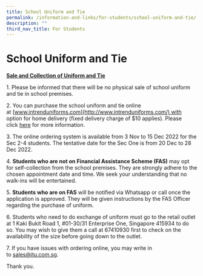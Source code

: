 ```yaml
---
title: School Uniform and Tie
permalink: /information-and-links/for-students/school-uniform-and-tie/
description: ""
third_nav_title: For Students
---
```

School Uniform and Tie
======================


<u><b>Sale and Collection of Uniform and Tie</b></u>

1\. Please be informed that there will be no physical sale of school uniform and tie in school premises.

  

2\. You can purchase the school uniform and tie online at [www.intrenduniforms.com](http://www.intrenduniforms.com/) with option for home delivery (fixed delivery charge of $10 applies). Please click [here](https://bedoksouthsec.moe.edu.sg/qql/slot/u755/Information%20and%20Links/For%20Students/Sale%20of%20Uniforms%202023_BDSS%20002.pdf) for more information.

  

3\. The online ordering system is available from 3 Nov to 15 Dec 2022 for the Sec 2-4 students. The tentative date for the Sec One is from 20 Dec to 28 Dec 2022.

  

4. **Students who are not on Financial Assistance Scheme (FAS)** may opt for self-collection from the school premises. They are strongly adhere to the chosen appointment date and time. We seek your understanding that no walk-ins will be entertained.

  

5. **Students who are on FAS** will be notified via Whatsapp or call once the application is approved. They will be given instructions by the FAS Officer regarding the purchase of uniform.

  

6\. Students who need to do exchange of uniform must go to the retail outlet at 1 Kaki Bukit Road 1, #01-30/31 Enterprise One, Singapore 415934 to do so. You may wish to give them a call at 67410930 first to check on the availability of the size before going down to the outlet.

  

7\. If you have issues with ordering online, you may write in to sales@itu.com.sg.

  

Thank you.